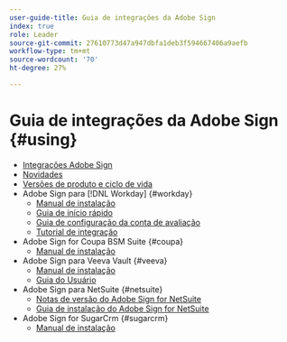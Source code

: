 ```yaml
---
user-guide-title: Guia de integrações da Adobe Sign
index: true
role: Leader
source-git-commit: 27610773d47a947dbfa1deb3f594667406a9aefb
workflow-type: tm+mt
source-wordcount: '70'
ht-degree: 27%

---
```



# Guia de integrações da Adobe Sign {#using}

+ [Integrações Adobe Sign](home.md)
+ [Novidades](whats-new.md)
+ [Versões de produto e ciclo de vida](versions.md)
+ Adobe Sign para [!DNL Workday] {#workday}
   + [Manual de instalação](workday/install.md)
   + [Guia de início rápido](workday/quick-start.md)
   + [Guia de configuração da conta de avaliação](workday/trial-install.md)
   + [Tutorial de integração](workday/tutorial-video.md)
+ Adobe Sign for Coupa BSM Suite {#coupa}
   + [Manual de instalação](coupa/install.md)
+ Adobe Sign para Veeva Vault {#veeva}
   + [Manual de instalação](veeva/install.md)
   + [Guia do Usuário](veeva/user.md)
+ Adobe Sign para NetSuite {#netsuite}
   + [Notas de versão do Adobe Sign for NetSuite](netsuite/release-notes.md)
   + [Guia de instalação do Adobe Sign for NetSuite](netsuite/install.md)
+ Adobe Sign for SugarCrm {#sugarcrm}
   + [Manual de instalação](sugarcrm/install.md)


